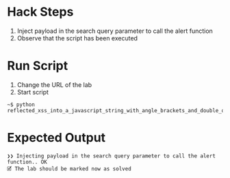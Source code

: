 # Hack Steps

1. Inject payload in the search query parameter to call the alert function
2. Observe that the script has been executed

# Run Script

1. Change the URL of the lab
2. Start script

```
~$ python reflected_xss_into_a_javascript_string_with_angle_brackets_and_double_quotes_html_encoded_and_single_quotes_escaped.py
```

# Expected Output

```
❯❯ Injecting payload in the search query parameter to call the alert function.. OK
🗹 The lab should be marked now as solved
```
